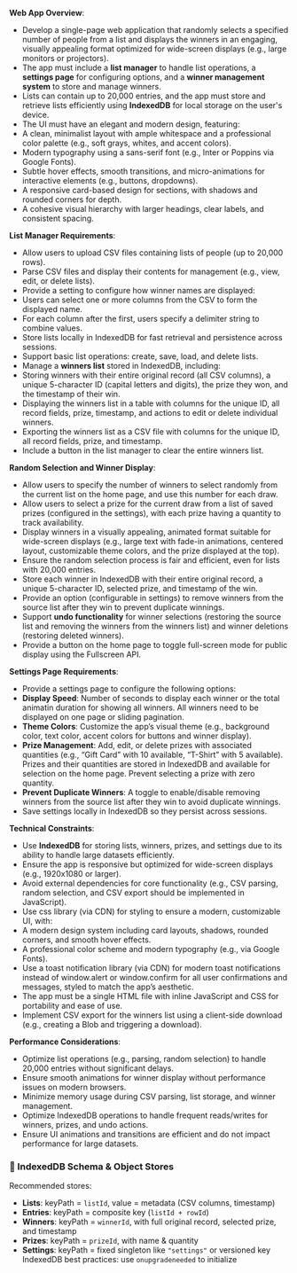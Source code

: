 **Web App Overview**:

- Develop a single-page web application that randomly selects a specified number of people from a list and displays the winners in an engaging, visually appealing format optimized for wide-screen displays (e.g., large monitors or projectors).
- The app must include a **list manager** to handle list operations, a **settings page** for configuring options, and a **winner management system** to store and manage winners.
- Lists can contain up to 20,000 entries, and the app must store and retrieve lists efficiently using **IndexedDB** for local storage on the user's device.
- The UI must have an elegant and modern design, featuring:
- A clean, minimalist layout with ample whitespace and a professional color palette (e.g., soft grays, whites, and accent colors).
- Modern typography using a sans-serif font (e.g., Inter or Poppins via Google Fonts).
- Subtle hover effects, smooth transitions, and micro-animations for interactive elements (e.g., buttons, dropdowns).
- A responsive card-based design for sections, with shadows and rounded corners for depth.
- A cohesive visual hierarchy with larger headings, clear labels, and consistent spacing.

**List Manager Requirements**:

- Allow users to upload CSV files containing lists of people (up to 20,000 rows).
- Parse CSV files and display their contents for management (e.g., view, edit, or delete lists).
- Provide a setting to configure how winner names are displayed:
- Users can select one or more columns from the CSV to form the displayed name.
- For each column after the first, users specify a delimiter string to combine values.
- Store lists locally in IndexedDB for fast retrieval and persistence across sessions.
- Support basic list operations: create, save, load, and delete lists.
- Manage a **winners list** stored in IndexedDB, including:
- Storing winners with their entire original record (all CSV columns), a unique 5-character ID (capital letters and digits), the prize they won, and the timestamp of their win.
- Displaying the winners list in a table with columns for the unique ID, all record fields, prize, timestamp, and actions to edit or delete individual winners.
- Exporting the winners list as a CSV file with columns for the unique ID, all record fields, prize, and timestamp.
- Include a button in the list manager to clear the entire winners list.

**Random Selection and Winner Display**:

- Allow users to specify the number of winners to select randomly from the current list on the home page, and use this number for each draw.
- Allow users to select a prize for the current draw from a list of saved prizes (configured in the settings), with each prize having a quantity to track availability.
- Display winners in a visually appealing, animated format suitable for wide-screen displays (e.g., large text with fade-in animations, centered layout, customizable theme colors, and the prize displayed at the top).
- Ensure the random selection process is fair and efficient, even for lists with 20,000 entries.
- Store each winner in IndexedDB with their entire original record, a unique 5-character ID, selected prize, and timestamp of the win.
- Provide an option (configurable in settings) to remove winners from the source list after they win to prevent duplicate winnings.
- Support **undo functionality** for winner selections (restoring the source list and removing the winners from the winners list) and winner deletions (restoring deleted winners).
- Provide a button on the home page to toggle full-screen mode for public display using the Fullscreen API.

**Settings Page Requirements**:

- Provide a settings page to configure the following options:
- **Display Speed**: Number of seconds to display each winner or the total animatin duration for showing all winners. All winners need to be displayed on one page or sliding pagination.
- **Theme Colors**: Customize the app’s visual theme (e.g., background color, text color, accent colors for buttons and winner display).
- **Prize Management**: Add, edit, or delete prizes with associated quantities (e.g., “Gift Card” with 10 available, “T-Shirt” with 5 available). Prizes and their quantities are stored in IndexedDB and available for selection on the home page. Prevent selecting a prize with zero quantity.
- **Prevent Duplicate Winners**: A toggle to enable/disable removing winners from the source list after they win to avoid duplicate winnings.
- Save settings locally in IndexedDB so they persist across sessions.

**Technical Constraints**:

- Use **IndexedDB** for storing lists, winners, prizes, and settings due to its ability to handle large datasets efficiently.
- Ensure the app is responsive but optimized for wide-screen displays (e.g., 1920x1080 or larger).
- Avoid external dependencies for core functionality (e.g., CSV parsing, random selection, and CSV export should be implemented in JavaScript).
- Use css library (via CDN) for styling to ensure a modern, customizable UI, with:
- A modern design system including card layouts, shadows, rounded corners, and smooth hover effects.
- A professional color scheme and modern typography (e.g., via Google Fonts).
- Use a toast notification library (via CDN) for modern toast notifications instead of window.alert or window.confirm for all user confirmations and messages, styled to match the app’s aesthetic.
- The app must be a single HTML file with inline JavaScript and CSS for portability and ease of use.
- Implement CSV export for the winners list using a client-side download (e.g., creating a Blob and triggering a download).

**Performance Considerations**:

- Optimize list operations (e.g., parsing, random selection) to handle 20,000 entries without significant delays.
- Ensure smooth animations for winner display without performance issues on modern browsers.
- Minimize memory usage during CSV parsing, list storage, and winner management.
- Optimize IndexedDB operations to handle frequent reads/writes for winners, prizes, and undo actions.
- Ensure UI animations and transitions are efficient and do not impact performance for large datasets.

### 📁 IndexedDB Schema & Object Stores

Recommended stores:
- **Lists**: keyPath = `listId`, value = metadata (CSV columns, timestamp)
- **Entries**: keyPath = composite key (`listId + rowId`)
- **Winners**: keyPath = `winnerId`, with full original record, selected prize, and timestamp
- **Prizes**: keyPath = `prizeId`, with name & quantity
- **Settings**: keyPath = fixed singleton like `"settings"` or versioned key
IndexedDB best practices: use `onupgradeneeded` to initialize